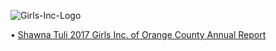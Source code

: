 ![Girls-Inc-Logo](https://user-images.githubusercontent.com/19508013/227040812-8b8efb7d-afe7-4f28-9cb2-db860103bd1b.jpg)

• [Shawna Tuli 2017 Girls Inc. of Orange County Annual Report](https://www.girlsinc-oc.org/wp-content/uploads/2018/08/GIOC_2017AnnualReport.pdf)
